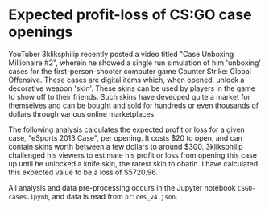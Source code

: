 # Expected profit-loss of CS:GO case openings

YouTuber 3kliksphilip recently posted a video titled "Case Unboxing Millionaire #2", wherein he showed a single run simulation of him 'unboxing' cases for the first-person-shooter computer game Counter Strike: Global Offensive. These cases are digital items which, when opened, unlock a decorative weapon 'skin'. These skins can be used by players in the game to show off to their friends. Such skins have deveoped quite a market for themselves and can be bought and sold for hundreds or even thousands of dollars through various online marketplaces.

The following analysis calculates the expected profit or loss for a given case, "eSports 2013 Case", per opening. It costs $20 to open, and can contain skins worth between a few dollars to around $300. 3kliksphilip challenged his viewers to estimate his profit or loss from opening this case up until he unlocked a knife skin, the rarest skin to obatin. I have calculated this expected value to be a loss of $5720.96.

All analysis and data pre-processing occurs in the Jupyter notebook `CSGO-cases.ipynb`, and data is read from `prices_v4.json`.
